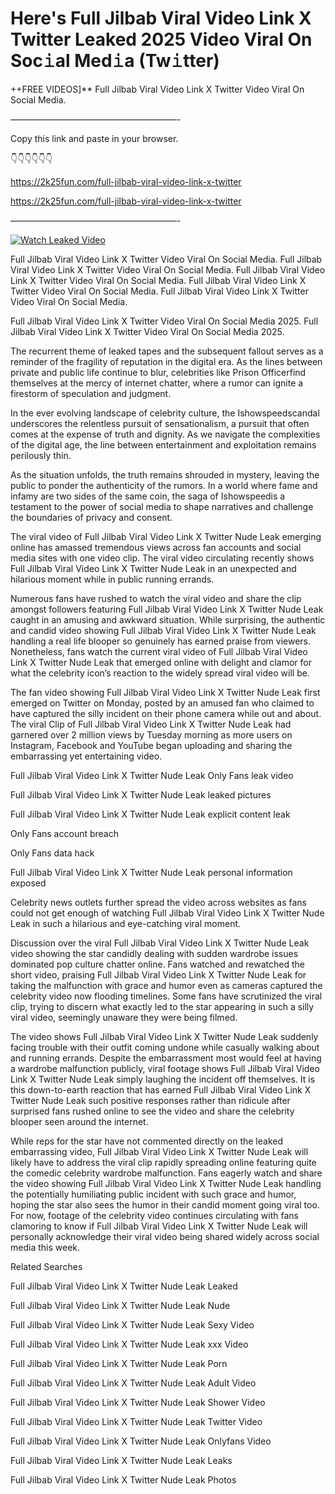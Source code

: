 # Here's Full Jilbab Viral Video Link X Twitter Leaked 2025 Video Viral On Soc𝚒al Med𝚒a (Tw𝚒tter)

++FREE VIDEOS]** Full Jilbab Viral Video Link X Twitter Video Viral On Social Media.

———————————————————-

Copy this link and paste in your browser.

👇👇👇👇👇👇

https://2k25fun.com/full-jilbab-viral-video-link-x-twitter

https://2k25fun.com/full-jilbab-viral-video-link-x-twitter

———————————————————-

[![Watch Leaked Video](https://miro.medium.com/v2/resize:fit:828/format:webp/1*cilzJN44JGOrTw9NJCrNHA.gif "Watch Leaked Video")](https://2k25fun.com/full-jilbab-viral-video-link-x-twitter)

Full Jilbab Viral Video Link X Twitter Video Viral On Social Media. Full Jilbab Viral Video Link X Twitter Video Viral On Social Media. Full Jilbab Viral Video Link X Twitter Video Viral On Social Media. Full Jilbab Viral Video Link X Twitter Video Viral On Social Media. Full Jilbab Viral Video Link X Twitter Video Viral On Social Media.

Full Jilbab Viral Video Link X Twitter Video Viral On Social Media 2025. Full Jilbab Viral Video Link X Twitter Video Viral On Social Media 2025.

The recurrent theme of leaked tapes and the subsequent fallout serves as a reminder of the fragility of reputation in the digital era. As the lines between private and public life continue to blur, celebrities like Prison Officerfind themselves at the mercy of internet chatter, where a rumor can ignite a firestorm of speculation and judgment.

In the ever evolving landscape of celebrity culture, the Ishowspeedscandal underscores the relentless pursuit of sensationalism, a pursuit that often comes at the expense of truth and dignity. As we navigate the complexities of the digital age, the line between entertainment and exploitation remains perilously thin.

As the situation unfolds, the truth remains shrouded in mystery, leaving the public to ponder the authenticity of the rumors. In a world where fame and infamy are two sides of the same coin, the saga of Ishowspeedis a testament to the power of social media to shape narratives and challenge the boundaries of privacy and consent.

The viral video of Full Jilbab Viral Video Link X Twitter Nude Leak emerging online has amassed tremendous views across fan accounts and social media sites with one video clip. The viral video circulating recently shows Full Jilbab Viral Video Link X Twitter Nude Leak in an unexpected and hilarious moment while in public running errands.

Numerous fans have rushed to watch the viral video and share the clip amongst followers featuring Full Jilbab Viral Video Link X Twitter Nude Leak caught in an amusing and awkward situation. While surprising, the authentic and candid video showing Full Jilbab Viral Video Link X Twitter Nude Leak handling a real life blooper so genuinely has earned praise from viewers. Nonetheless, fans watch the current viral video of Full Jilbab Viral Video Link X Twitter Nude Leak that emerged online with delight and clamor for what the celebrity icon’s reaction to the widely spread viral video will be.

The fan video showing Full Jilbab Viral Video Link X Twitter Nude Leak first emerged on Twitter on Monday, posted by an amused fan who claimed to have captured the silly incident on their phone camera while out and about. The viral Clip of Full Jilbab Viral Video Link X Twitter Nude Leak had garnered over 2 million views by Tuesday morning as more users on Instagram, Facebook and YouTube began uploading and sharing the embarrassing yet entertaining video.

Full Jilbab Viral Video Link X Twitter Nude Leak Only Fans leak video

Full Jilbab Viral Video Link X Twitter Nude Leak leaked pictures

Full Jilbab Viral Video Link X Twitter Nude Leak explicit content leak

Only Fans account breach

Only Fans data hack

Full Jilbab Viral Video Link X Twitter Nude Leak personal information exposed

Celebrity news outlets further spread the video across websites as fans could not get enough of watching Full Jilbab Viral Video Link X Twitter Nude Leak in such a hilarious and eye-catching viral moment.

Discussion over the viral Full Jilbab Viral Video Link X Twitter Nude Leak video showing the star candidly dealing with sudden wardrobe issues dominated pop culture chatter online. Fans watched and rewatched the short video, praising Full Jilbab Viral Video Link X Twitter Nude Leak for taking the malfunction with grace and humor even as cameras captured the celebrity video now flooding timelines. Some fans have scrutinized the viral clip, trying to discern what exactly led to the star appearing in such a silly viral video, seemingly unaware they were being filmed.

The video shows Full Jilbab Viral Video Link X Twitter Nude Leak suddenly facing trouble with their outfit coming undone while casually walking about and running errands. Despite the embarrassment most would feel at having a wardrobe malfunction publicly, viral footage shows Full Jilbab Viral Video Link X Twitter Nude Leak simply laughing the incident off themselves. It is this down-to-earth reaction that has earned Full Jilbab Viral Video Link X Twitter Nude Leak such positive responses rather than ridicule after surprised fans rushed online to see the video and share the celebrity blooper seen around the internet.

While reps for the star have not commented directly on the leaked embarrassing video, Full Jilbab Viral Video Link X Twitter Nude Leak will likely have to address the viral clip rapidly spreading online featuring quite the comedic celebrity wardrobe malfunction. Fans eagerly watch and share the video showing Full Jilbab Viral Video Link X Twitter Nude Leak handling the potentially humiliating public incident with such grace and humor, hoping the star also sees the humor in their candid moment going viral too. For now, footage of the celebrity video continues circulating with fans clamoring to know if Full Jilbab Viral Video Link X Twitter Nude Leak will personally acknowledge their viral video being shared widely across social media this week.

Related Searches

Full Jilbab Viral Video Link X Twitter Nude Leak Leaked

Full Jilbab Viral Video Link X Twitter Nude Leak Nude

Full Jilbab Viral Video Link X Twitter Nude Leak Sexy Video

Full Jilbab Viral Video Link X Twitter Nude Leak xxx Video

Full Jilbab Viral Video Link X Twitter Nude Leak Porn

Full Jilbab Viral Video Link X Twitter Nude Leak Adult Video

Full Jilbab Viral Video Link X Twitter Nude Leak Shower Video

Full Jilbab Viral Video Link X Twitter Nude Leak Twitter Video

Full Jilbab Viral Video Link X Twitter Nude Leak Onlyfans Video

Full Jilbab Viral Video Link X Twitter Nude Leak Leaks

Full Jilbab Viral Video Link X Twitter Nude Leak Photos